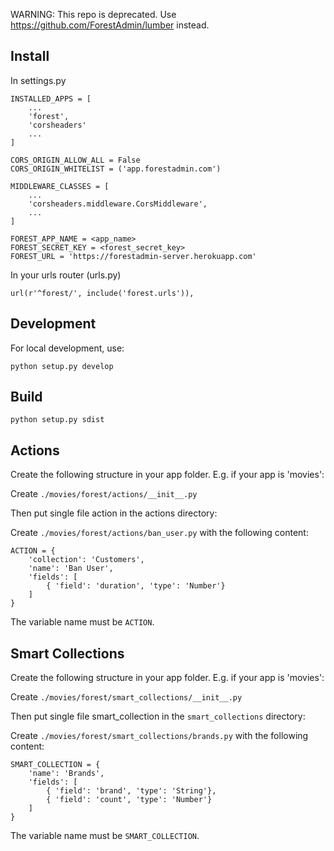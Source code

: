 WARNING: This repo is deprecated. Use https://github.com/ForestAdmin/lumber instead.

## Install

In settings.py


    INSTALLED_APPS = [
        ...
        'forest',
        'corsheaders'
        ...
    ]

    CORS_ORIGIN_ALLOW_ALL = False
    CORS_ORIGIN_WHITELIST = ('app.forestadmin.com')

    MIDDLEWARE_CLASSES = [
        ...
        'corsheaders.middleware.CorsMiddleware',
        ...
    ]

    FOREST_APP_NAME = <app_name>
    FOREST_SECRET_KEY = <forest_secret_key>
    FOREST_URL = 'https://forestadmin-server.herokuapp.com'

In your urls router (urls.py)

    url(r'^forest/', include('forest.urls')),


## Development

For local development, use:

`python setup.py develop`

## Build

`python setup.py sdist`

## Actions

Create the following structure in your app folder.
E.g. if your app is 'movies':

Create `./movies/forest/actions/__init__.py`

Then put single file action in the actions directory:

Create `./movies/forest/actions/ban_user.py` with the following content:

    ACTION = {
        'collection': 'Customers',
        'name': 'Ban User',
        'fields': [
            { 'field': 'duration', 'type': 'Number'}
        ]
    }

The variable name must be `ACTION`.

## Smart Collections

Create the following structure in your app folder.
E.g. if your app is 'movies':

Create `./movies/forest/smart_collections/__init__.py`

Then put single file smart_collection in the `smart_collections` directory:

Create `./movies/forest/smart_collections/brands.py` with the following content:

    SMART_COLLECTION = {
        'name': 'Brands',
        'fields': [
            { 'field': 'brand', 'type': 'String'},
            { 'field': 'count', 'type': 'Number'}
        ]
    }

The variable name must be `SMART_COLLECTION`.

